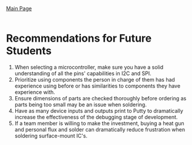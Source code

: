 [Main Page](../Title.md)<br><br>

# Recommendations for Future Students

1. When selecting a microcontroller, make sure you have a solid understanding of all the pins' capabilities in I2C and SPI.
2. Prioritize using components the person in charge of them has had experience using before or has similarities to components they have experience with.
3. Ensure dimensions of parts are checked thoroughly before ordering as parts being too small may be an issue when soldering.
4. Have as many device inputs and outputs print to Putty to dramatically increase the effectiveness of the debugging stage of development.
5. If a team member is willing to make the investment, buying a heat gun and personal flux and solder can dramatically reduce frustration when soldering surface-mount IC's.
